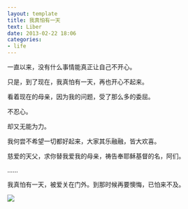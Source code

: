 ```yaml
---
layout: template
title: 我真怕有一天
text: Liber
date: 2013-02-22 18:06
categories:
- life
---
```


一直以来，没有什么事情能真正让自己不开心。

只是，到了现在，我真怕有一天，再也开心不起来。

看着现在的母亲，因为我的问题，受了那么多的委屈。

不忍心。

却又无能为力。

我何尝不希望一切都好起来，大家其乐融融，皆大欢喜。

慈爱的天父，求你替我爱我的母亲，祷告奉耶稣基督的名，阿们。

......

我真怕有一天，被爱关在门外。到那时候再要懊悔，已怕来不及。


<img src="/images/lubinghua.jpg" />
